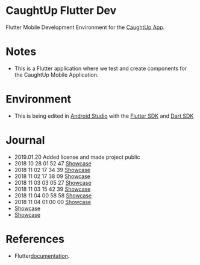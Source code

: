 # CaughtUp Flutter Dev
Flutter Mobile Development Environment for the [CaughtUp App](https://www.caughtup-app.com/). 

# Notes
- This is a Flutter application where we test and create components for the CaughtUp Mobile Application.

# Environment 
- This is being edited in [Android Studio](https://developer.android.com/studio/) with the [Flutter SDK](https://flutter.io/) and [Dart SDK](https://www.dartlang.org/)


# Journal 
- 2019.01.20 Added license and made project public
- 2018 10 28 01 52 47 [Showcase](https://www.youtube.com/watch?v=oJ9unx1pSyo&feature=youtu.be)
- 2018 11 02 17 34 39 [Showcase](https://www.youtube.com/watch?v=yD4PDIhW5mE&feature=youtu.be)
- 2018 11 02 17 38 09 [Showcase](https://www.youtube.com/watch?v=EhBMDCPkEdY&feature=youtu.be)
- 2018 11 03 03 05 27 [Showcase](https://www.youtube.com/watch?v=CeXTHJBzqrw&feature=youtu.be)
- 2018 11 03 15 42 39 [Showcase](https://www.youtube.com/watch?v=CFvPJlhto1Y&feature=youtu.be)
- 2018 11 04 00 58 58 [Showcase](https://www.youtube.com/watch?v=CHkDKrSsQUY&feature=youtu.be)
- 2018 11 04 01 00 00 [Showcase](https://www.youtube.com/watch?v=Lc_hO_BBVvE&feature=youtu.be)
- [Showcase]()
- [Showcase]()

# References
- Flutter[documentation](https://flutter.io/).
